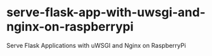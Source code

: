 # serve-flask-app-with-uwsgi-and-nginx-on-raspberrypi
Serve Flask Applications with uWSGI and Nginx on RaspberryPi

